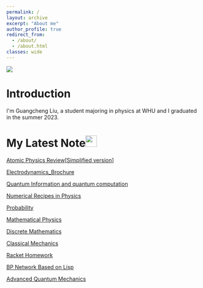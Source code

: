 ```yaml
---
permalink: /
layout: archive
excerpt: "About me"
author_profile: true
redirect_from: 
  - /about/
  - /about.html
classes: wide
---
```


<img src="/Homepage/images/banner.jpg">



# Introduction

I'm Guangcheng Liu, a student majoring in physics at WHU and I graduated in the summer 2023.



# My Latest Note<img src="https://media.giphy.com/media/WUlplcMpOCEmTGBtBW/giphy.gif" width="30">

[Atomic Physics Review](https://github.com/ElonDormancy/Physics-Note/blob/master/Note/The_Review_of_Atomic_Physics.pdf)[[Simplified version](https://zhuanlan.zhihu.com/p/371286925)]

[Electrodynamics_Brochure](https://github.com/ElonDormancy/Physics-Note/blob/master/Note/Electrodynamics_Brochure.pdf)

[Quantum Information and quantum computation](https://github.com/ElonDormancy/Physics-Note/blob/master/Note/QIC/The_Note_of_QIC%20V4.pdf)

[Numerical Recipes in Physics](https://github.com/ElonDormancy/Physics-Note/blob/master/Note/Numerical_Recipes_in_Physics_Report.pdf)

[Probability](https://github.com/ElonDormancy/Physics-Note/blob/master/Note/Probability.pdf)

[Mathematical Physics](https://zhuanlan.zhihu.com/p/343110386)

[Discrete Mathematics](https://zhuanlan.zhihu.com/p/149468789)

[Classical Mechanics](https://github.com/ElonDormancy/Physics-Note/blob/master/Note/ClasscialMechanicsReview.pdf)

[Racket Homework](https://github.com/ElonDormancy/Physics-Note/tree/master/Note/Racket%20Note)

[BP Network Based on Lisp](https://github.com/ElonDormancy/Physics-Note/blob/master/Note/Neuron_Networks.pdf)

[Advanced Quantum Mechanics](https://github.com/ElonDormancy/Physics-Note/blob/master/Note/AdvancedQuantumMechanicsReview.pdf)

